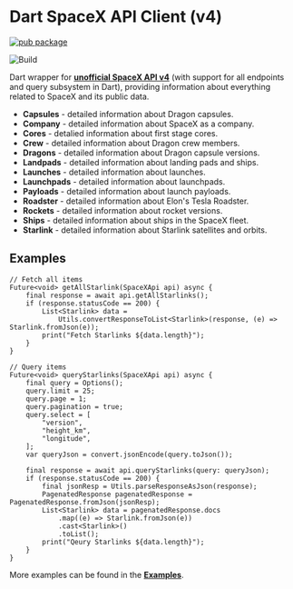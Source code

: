 # Dart SpaceX API Client (v4)

[![pub package](https://img.shields.io/pub/v/spacex_api.svg)](https://pub.dev/packages/spacex_api)

![Build](https://github.com/ahsanz024/spacex_api/workflows/Build/badge.svg)

Dart wrapper for **[unofficial SpaceX API v4](https://github.com/r-spacex/SpaceX-API)** (with support for all endpoints and query subsystem in Dart), providing information about everything related to SpaceX and its public data.

- **Capsules** - detailed information about Dragon capsules.
- **Company** - detailed information about SpaceX as a company.
- **Cores** - detalied information about first stage cores.
- **Crew** - detailed information about Dragon crew members.
- **Dragons** - detailed information about Dragon capsule versions.
- **Landpads** - detailed information about landing pads and ships.
- **Launches** - detailed information about launches.
- **Launchpads** - detailed information about launchpads.
- **Payloads** - detailed information about launch payloads.
- **Roadster** - detailed information about Elon's Tesla Roadster.
- **Rockets** - detailed information about rocket versions.
- **Ships** - detailed information about ships in the SpaceX fleet.
- **Starlink** - detailed information about Starlink satellites and orbits.

## Examples

    // Fetch all items
    Future<void> getAllStarlink(SpaceXApi api) async {
        final response = await api.getAllStarlinks();
        if (response.statusCode == 200) {
            List<Starlink> data =
                Utils.convertResponseToList<Starlink>(response, (e) => Starlink.fromJson(e));
            print("Fetch Starlinks ${data.length}");
        }
    }

    // Query items
    Future<void> queryStarlinks(SpaceXApi api) async {
        final query = Options();
        query.limit = 25;
        query.page = 1;
        query.pagination = true;
        query.select = [
            "version",
            "height_km",
            "longitude",
        ];
        var queryJson = convert.jsonEncode(query.toJson());

        final response = await api.queryStarlinks(query: queryJson);
        if (response.statusCode == 200) {
            final jsonResp = Utils.parseResponseAsJson(response);
            PagenatedResponse pagenatedResponse = PagenatedResponse.fromJson(jsonResp);
            List<Starlink> data = pagenatedResponse.docs
                .map((e) => Starlink.fromJson(e))
                .cast<Starlink>()
                .toList();
            print("Qeury Starlinks ${data.length}");
        }
    }

More examples can be found in the **[Examples](/examples/example.dart)**.
